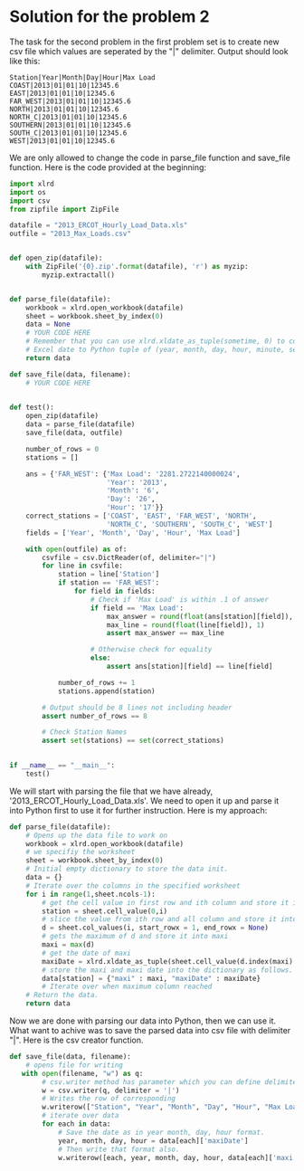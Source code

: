 # Solution for the problem 2

The task for the second problem in the first problem set is to create new csv file which values are seperated by the "|" delimiter. Output should look like this:

```
Station|Year|Month|Day|Hour|Max Load
COAST|2013|01|01|10|12345.6
EAST|2013|01|01|10|12345.6
FAR_WEST|2013|01|01|10|12345.6
NORTH|2013|01|01|10|12345.6
NORTH_C|2013|01|01|10|12345.6
SOUTHERN|2013|01|01|10|12345.6
SOUTH_C|2013|01|01|10|12345.6
WEST|2013|01|01|10|12345.6
```

We are only allowed to change the code in parse_file function and save_file function. Here is the code provided at the beginning:

```Python 
import xlrd
import os
import csv
from zipfile import ZipFile

datafile = "2013_ERCOT_Hourly_Load_Data.xls"
outfile = "2013_Max_Loads.csv"


def open_zip(datafile):
    with ZipFile('{0}.zip'.format(datafile), 'r') as myzip:
        myzip.extractall()


def parse_file(datafile):
    workbook = xlrd.open_workbook(datafile)
    sheet = workbook.sheet_by_index(0)
    data = None
    # YOUR CODE HERE
    # Remember that you can use xlrd.xldate_as_tuple(sometime, 0) to convert
    # Excel date to Python tuple of (year, month, day, hour, minute, second)
    return data

def save_file(data, filename):
    # YOUR CODE HERE

    
def test():
    open_zip(datafile)
    data = parse_file(datafile)
    save_file(data, outfile)

    number_of_rows = 0
    stations = []

    ans = {'FAR_WEST': {'Max Load': '2281.2722140000024',
                        'Year': '2013',
                        'Month': '6',
                        'Day': '26',
                        'Hour': '17'}}
    correct_stations = ['COAST', 'EAST', 'FAR_WEST', 'NORTH',
                        'NORTH_C', 'SOUTHERN', 'SOUTH_C', 'WEST']
    fields = ['Year', 'Month', 'Day', 'Hour', 'Max Load']

    with open(outfile) as of:
        csvfile = csv.DictReader(of, delimiter="|")
        for line in csvfile:
            station = line['Station']
            if station == 'FAR_WEST':
                for field in fields:
                    # Check if 'Max Load' is within .1 of answer
                    if field == 'Max Load':
                        max_answer = round(float(ans[station][field]), 1)
                        max_line = round(float(line[field]), 1)
                        assert max_answer == max_line

                    # Otherwise check for equality
                    else:
                        assert ans[station][field] == line[field]

            number_of_rows += 1
            stations.append(station)

        # Output should be 8 lines not including header
        assert number_of_rows == 8

        # Check Station Names
        assert set(stations) == set(correct_stations)

        
if __name__ == "__main__":
    test()

```

We will start with parsing the file that we have already, '2013_ERCOT_Hourly_Load_Data.xls'. We need to open it up and parse it into Python first to use it for further instruction. Here is my approach:

```Python 
def parse_file(datafile):
	# Opens up the data file to work on
    workbook = xlrd.open_workbook(datafile)
    # we specifiy the worksheet
    sheet = workbook.sheet_by_index(0)
    # Initial empty dictionary to store the data init.
    data = {}
    # Iterate over the columns in the specified worksheet
    for i in range(1,sheet.ncols-1):
    	# get the cell value in first row and ith column and store it into variable station
        station = sheet.cell_value(0,i)
        # slice the value from ith row and all column and store it into variable d
        d = sheet.col_values(i, start_rowx = 1, end_rowx = None)
        # gets the maximum of d and store it into maxi
        maxi = max(d)   
        # get the date of maxi     
        maxiDate = xlrd.xldate_as_tuple(sheet.cell_value(d.index(maxi) + 1, 0),0)[:-2]
        # store the maxi and maxi date into the dictionary as follows.
        data[station] = {"maxi" : maxi, "maxiDate" : maxiDate}     
        # Iterate over when maximum column reached
    # Return the data.
    return data  
```
Now we are done with parsing our data into Python, then we can use it. What want to achive was to save the parsed data into csv file with delimiter "|". Here is the csv creator function.

```Python
def save_file(data, filename):
	# opens file for writing
   with open(filename, "w") as q:
   		# csv.writer method has parameter which you can define delimiter as this: delimiter = '|'
        w = csv.writer(q, delimiter = '|')
        # Writes the row of corresponding
        w.writerow(["Station", "Year", "Month", "Day", "Hour", "Max Load"])
        # iterate over data
        for each in data:
        	# Save the date as in year month, day, hour format.
            year, month, day, hour = data[each]['maxiDate']
            # Then write that format also.
            w.writerow([each, year, month, day, hour, data[each]['maxi']])
```
